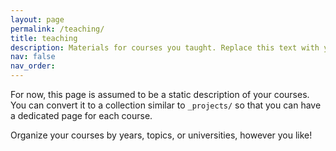 ```yaml
---
layout: page
permalink: /teaching/
title: teaching
description: Materials for courses you taught. Replace this text with your description.
nav: false
nav_order: 
---
```


For now, this page is assumed to be a static description of your courses. You
can convert it to a collection similar to `_projects/` so that you can have a
dedicated page for each course.

Organize your courses by years, topics, or universities, however you like!
